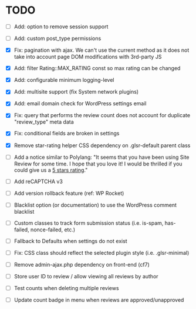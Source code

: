 # TODO
- [ ] Add: option to remove session support
- [ ] Add: custom post_type permissions
- [x] Fix: pagination with ajax. We can't use the current method as it does not take into account page DOM modifications with 3rd-party JS
- [x] Add: filter Rating::MAX_RATING const so max rating can be changed
- [x] Add: configurable minimum logging-level
- [x] Add: multisite support (fix System network plugins)
- [x] Add: email domain check for WordPress settings email
- [x] Fix: query that performs the review count does not account for duplicate "review_type" meta data
- [x] Fix: conditional fields are broken in settings
- [x] Remove star-rating helper CSS dependency on .glsr-default parent class

- [ ] Add a notice similar to Polylang: "It seems that you have been using Site Review for some time. I hope that you love it! I would be thrilled if you could give us a [5 stars rating](...)."
- [ ] Add reCAPTCHA v3
- [ ] Add version rollback feature (ref: WP Rocket)
- [ ] Blacklist option (or documentation) to use the WordPress comment blacklist
- [ ] Custom classes to track form submission status (i.e. is-spam, has-failed, nonce-failed, etc.)
- [ ] Fallback to Defaults when settings do not exist
- [ ] Fix: CSS class should reflect the selected plugin style (i.e. .glsr-minimal)
- [ ] Remove admin-ajax.php dependency on front-end (cf7)
- [ ] Store user ID to review / allow viewing all reviews by author
- [ ] Test counts when deleting multiple reviews
- [ ] Update count badge in menu when reviews are approved/unapproved
